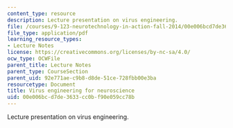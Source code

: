 ```yaml
---
content_type: resource
description: Lecture presentation on virus engineering.
file: /courses/9-123-neurotechnology-in-action-fall-2014/00e006bcd7de3633cc0bf90e059cc78b_MIT9_123F14_Lec7.pdf
file_type: application/pdf
learning_resource_types:
- Lecture Notes
license: https://creativecommons.org/licenses/by-nc-sa/4.0/
ocw_type: OCWFile
parent_title: Lecture Notes
parent_type: CourseSection
parent_uid: 92e771ae-c9b8-d8de-51ce-728fbb00e3ba
resourcetype: Document
title: Virus engineering for neuroscience
uid: 00e006bc-d7de-3633-cc0b-f90e059cc78b
---
```

Lecture presentation on virus engineering.